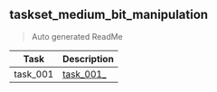 ## taskset_medium_bit_manipulation

> Auto generated ReadMe

| Task     | Description                                            |
|----------|--------------------------------------------------------|
| task_001 | [task_001_](taskset_medium_bit_manipulation/task_001_) |

